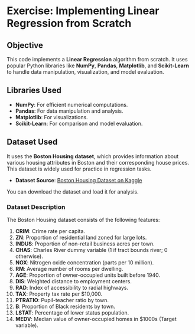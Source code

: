# Exercise: Implementing Linear Regression from Scratch

## Objective

This code implements a **Linear Regression** algorithm from scratch. It uses popular Python libraries like **NumPy**, **Pandas**, **Matplotlib**, and **Scikit-Learn** to handle data manipulation, visualization, and model evaluation.

## Libraries Used

- **NumPy**: For efficient numerical computations.
- **Pandas**: For data manipulation and analysis.
- **Matplotlib**: For visualizations.
- **Scikit-Learn**: For comparison and model evaluation.

## Dataset Used

It uses the **Boston Housing dataset**, which provides information about various housing attributes in Boston and their corresponding house prices. This dataset is widely used for practice in regression tasks.

- **Dataset Source**: [Boston Housing Dataset on Kaggle](https://www.kaggle.com/datasets/altavish/boston-housing-dataset)
  
You can download the dataset and load it for analysis.

### Dataset Description

The Boston Housing dataset consists of the following features:

1. **CRIM**: Crime rate per capita.
2. **ZN**: Proportion of residential land zoned for large lots.
3. **INDUS**: Proportion of non-retail business acres per town.
4. **CHAS**: Charles River dummy variable (1 if tract bounds river; 0 otherwise).
5. **NOX**: Nitrogen oxide concentration (parts per 10 million).
6. **RM**: Average number of rooms per dwelling.
7. **AGE**: Proportion of owner-occupied units built before 1940.
8. **DIS**: Weighted distance to employment centers.
9. **RAD**: Index of accessibility to radial highways.
10. **TAX**: Property tax rate per $10,000.
11. **PTRATIO**: Pupil-teacher ratio by town.
12. **B**: Proportion of Black residents by town.
13. **LSTAT**: Percentage of lower status population.
14. **MEDV**: Median value of owner-occupied homes in $1000s (Target variable).
